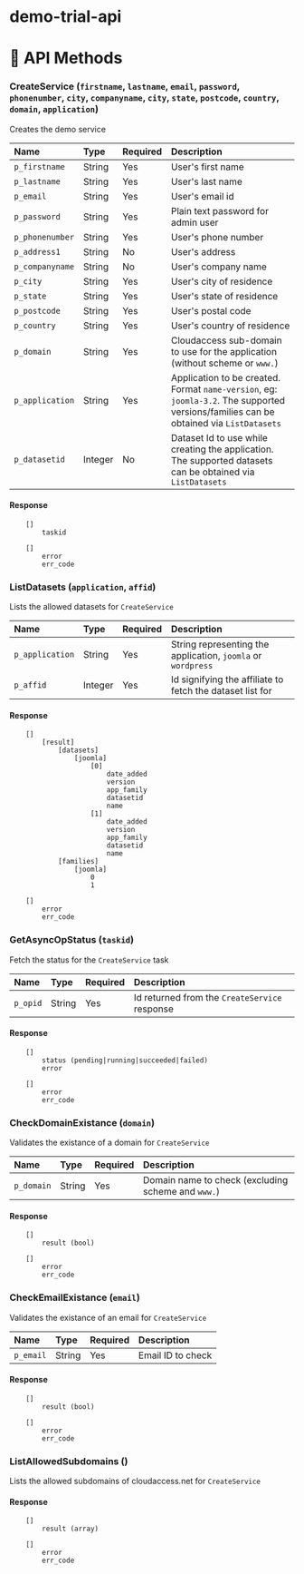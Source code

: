 # demo-trial-api #


API Methods
==============

### CreateService (`firstname`, `lastname`, `email`, `password`, `phonenumber`, `city`, `companyname`, `city`, `state`, `postcode`, `country`, `domain`, `application`) ###
Creates the demo service 

 Name                | Type               | Required | Description
:--------------------|:-------------------|:---------|:-------------
 `p_firstname`       | String             | Yes      | User's first name
 `p_lastname`        | String             | Yes      | User's last name
 `p_email`           | String             | Yes      | User's email id
 `p_password`        | String             | Yes      | Plain text password for admin user
 `p_phonenumber`     | String             | Yes      | User's phone number
 `p_address1`        | String             | No       | User's address
 `p_companyname`     | String             | No       | User's company name
 `p_city`            | String             | Yes      | User's city of residence
 `p_state`           | String             | Yes      | User's state of residence
 `p_postcode`        | String             | Yes      | User's postal code
 `p_country`         | String             | Yes      | User's country of residence
 `p_domain`          | String             | Yes      | Cloudaccess sub-domain to use for the application (without scheme or `www.`)
 `p_application`     | String             | Yes      | Application to be created. Format `name-version`, eg: `joomla-3.2`. The supported versions/families can be obtained via `ListDatasets`
 `p_datasetid`       | Integer            | No       | Dataset Id to use while creating the application. The supported datasets can be obtained via `ListDatasets`
 
#### Response ####
```
    []
    	taskid
```
```
    []
		error
		err_code
```


### ListDatasets (`application`, `affid`) ###
Lists the allowed datasets for `CreateService`

 Name             | Type               | Required | Description  
:-----------------|:-------------------|:---------|:--------------
 `p_application`  | String             | Yes      | String representing the application, `joomla` or `wordpress`
 `p_affid`        | Integer            | Yes      | Id signifying the affiliate to fetch the dataset list for

#### Response ####
```
	[]
		[result]
			[datasets]
				[joomla]
					[0]
						date_added
						version
						app_family
						datasetid
						name
					[1]
						date_added
						version
						app_family
						datasetid
						name
			[families]
				[joomla]
					0
					1
```
```
	[]
		error
		err_code
```
### GetAsyncOpStatus (`taskid`) ###
Fetch the status for the `CreateService` task

 Name             | Type               | Required | Description  
:-----------------|:-------------------|:---------|:--------------
 `p_opid`         | String             | Yes      | Id returned from the `CreateService` response

#### Response ####
```
    []
		status (pending|running|succeeded|failed)
		error
```
```
    []
		error
		err_code
```


### CheckDomainExistance (`domain`) ###
Validates the existance of a domain for `CreateService`

 Name             | Type               | Required | Description  
:-----------------|:-------------------|:---------|:--------------
 `p_domain`       | String             | Yes      | Domain name to check (excluding scheme and `www.`)

#### Response ####
```
    []
		result (bool)
```
```
	[]
		error
		err_code
```

### CheckEmailExistance (`email`) ###
Validates the existance of an email for `CreateService`

 Name             | Type               | Required | Description  
:-----------------|:-------------------|:---------|:--------------
 `p_email`        | String             | Yes      | Email ID to check

#### Response ####
```
    []
		result (bool)
```
```
	[]
		error
		err_code
```

### ListAllowedSubdomains () ###
Lists the allowed subdomains of cloudaccess.net for `CreateService`

#### Response ####
```
    []
		result (array)
```
```
	[]
		error
		err_code
```
